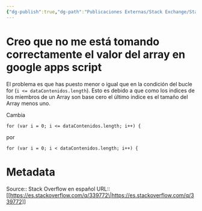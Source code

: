 ```yaml
---
{"dg-publish":true,"dg-path":"Publicaciones Externas/Stack Exchange/Stack Overflow en español/es.stackoverflow.com-339772.md","permalink":"/publicaciones-externas/stack-exchange/stack-overflow-en-espanol/es-stackoverflow-com-339772/","title":"Creo que no me está tomando correctamente el valor del array en google apps script","hide":true,"noteIcon":"default","created":"2024-04-03T12:49:10.627-06:00","updated":"2024-04-05T16:43:56.541-06:00"}
---
```


# Creo que no me está tomando correctamente el valor del array en google apps script

El problema es que has puesto menor o igual que en la condición del bucle for (`i <= dataContenidos.length`). Esto es debido a que como los indices de los miembros de un Array son base cero el último indice es el tamaño del Array menos uno.

Cambia

    for (var i = 0; i <= dataContenidos.length; i++) {


por

    for (var i = 0; i < dataContenidos.length; i++) {



# Metadata
Source:: Stack Overflow en español
URL:: [[https://es.stackoverflow.com/q/339772\|https://es.stackoverflow.com/q/339772]]

